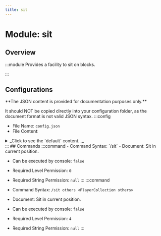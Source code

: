 ```yaml
---
title: sit
---
```



# Module: sit

## Overview
:::module
  Provides a facility to sit on blocks.


:::
## Configurations
<Admonition type="warning" icon="" title="">
**The JSON content is provided for documentation purposes only.**

It should NOT be copied directly into your configuration folder, as the document format is not valid JSON syntax.
</Admonition>
:::config
- File Name: `config.json`
- File Content: 
<details>

<summary>_Click to see the `default` content..._</summary>

```json showLineNumbers title="config/fuji/modules/sit/config.json"
{
  "right_click_to_sit": {
    "enable": true,
    "allow_sneaking_to_sit": false,
    "require_empty_hand_to_sit": false,
    "require_no_opaque_block_above_to_sit": true,
    "max_distance_to_sit": -1
  }
}
```
</details>
:::
## Commands
:::command
- Command Syntax: `/sit`
- Document:   Sit in current position.


- Can be executed by console: `false`
- Required Level Permission: `0`
- Required String Permission: `null`
:::
:::command
- Command Syntax: `/sit others <PlayerCollection others>`
- Document:   Sit in current position.


- Can be executed by console: `false`
- Required Level Permission: `4`
- Required String Permission: `null`
:::
